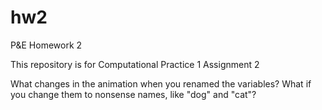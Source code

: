 # hw2
P&amp;E Homework 2 

This repository is for Computational Practice 1 Assignment 2

What changes in the animation when you renamed the variables? What if you change them to nonsense names, like "dog" and "cat"?
